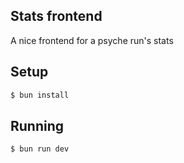 ## Stats frontend

A nice frontend for a psyche run's stats

## Setup

```bash
$ bun install
```

## Running

```bash
$ bun run dev
```
